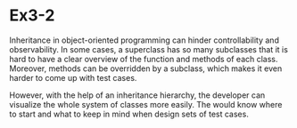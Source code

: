 # Ex3-2

Inheritance in object-oriented programming can hinder controllability and observability. In some cases, a superclass has so many subclasses that it is hard to have a clear overview of the function and methods of each class. Moreover, methods can be overridden by a subclass, which makes it even harder to come up with test cases. 

However, with the help of an inheritance hierarchy, the developer can visualize the whole system of classes more easily. The would know where to start and what to keep in mind when design sets of test cases.
